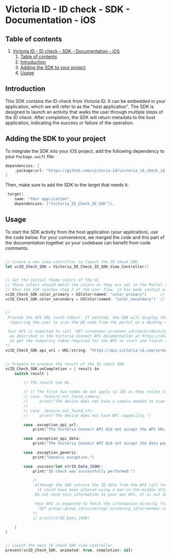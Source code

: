 # Victoria ID - ID check - SDK - Documentation - iOS

## Table of contents

1. [Victoria ID - ID check - SDK - Documentation - iOS](#victoria-id---id-check---sdk---documentation---ios)
   1. [Table of contents](#table-of-contents)
   2. [Introduction](#introduction)
   3. [Adding the SDK to your project](#adding-the-sdk-to-your-project)
   4. [Usage](#usage)


## Introduction

This SDK contains the ID check from Victoria ID. It can be embedded in your application, which we will refer to as the "host application".
The SDK is designed to launch an activity that walks the user through multiple steps of the ID check. After completion, the SDK will return metadata to the host application, indicating the success or failure of the operation.


## Adding the SDK to your project

To integrate the SDK into your iOS project, add the following dependency to your `Package.swift` file:

```swift
dependencies: [
    .package(url: "https://github.com/victoria-id/victoria_id_check_id_sdk_ios.git", from: "1.5.0")
]
```

Then, make sure to add the SDK to the target that needs it:

```swift
.target(
    name: "Your application",
    dependencies: ["Victoria_ID_Check_ID_SDK"]),
```


## Usage

To start the SDK activity from the host application (your application), use the code below.
For your convenience, we merged the code and this part of the documentation together so your codebase can benefit from code comments.

```swift

// Create a new view controller to launch the ID check SDK.
let vcID_Check_SDK = Victoria_ID_Check_ID_SDK_View_Controller()


// Set the initial theme colors of the UI.
// These colors should match the colors as they are set in the Portal settings of the screening portal.
// When the SDK reaches step 3 of the user flow, it has made contact with the portal and fetched updated colors.
vcID_Check_SDK.color_primary = UIColor(named: "color_primary")      // The primary color used for call-to-action elements.
vcID_Check_SDK.color_secondary = UIColor(named: "color_secondary")  // Reserved.


/*
 Provide the API URL (with token). If omitted, the SDK will display the QR code scanner step,
  requiring the user to scan the QR code from the portal on a desktop computer.

 Your API is expected to call `GET screenee/:screenee_id/check/identity/travel_document/text_chip_certificate/token/`
  as described in the Victoria Connect API documentation at https://doc.api.victoria-id.com/#1f481ddb-3547-4c17-8ec4-e47dfd47fb71
  to get the temporary token required for the API to start and finish the process.
*/
vcID_Check_SDK.api_uri = URL(string: "https://api.victoria-id.com/screenee/:screenee_id/check/identity/travel_document/text_chip_certificate/?domain=example.victoria-id.com&token=<token>")


// Prepare to process the result of the ID check SDK.
vcID_Check_SDK.onCompletion = { result in
    switch result {

        // The result can be..

        // // The first two codes do not apply to iOS as they relate to the Android version of the SDK.
        // case .feature_not_found_camera:
        //     print("The device does not have a camera needed to scan a QR code and/or ID document.")
        //
        // case .feature_not_found_nfc:
        //     print("The device does not have NFC capability.")

        case .exception_api_url:
            print("The Victoria Connect API did not accept the API URL to be able to start the process.")

        case .exception_api_data:
            print("The Victoria Connect API did not accept the data payload to finish the process.")

        case .exception_generic:
            print("Generic exception.")

        case .success(let strID_Data_JSON):
            print("ID check was successfully performed.")

            /*
             Although the SDK returns the ID data from the API call for your convenience,
              it could have been altered using a man-in-the-middle attack.
             Do not send this information to your own API. It is not authoritative.

             Your API is expected to fetch the information directly from the Victoria Connect API using call
              `GET group/:group_id/screening/:screening_id/screenee/:screenee_id/`.
            */
            // print(strID_Data_JSON)

    }
}


// Launch the main ID check SDK view controller.
present(vcID_Check_SDK, animated: true, completion: nil)

```
